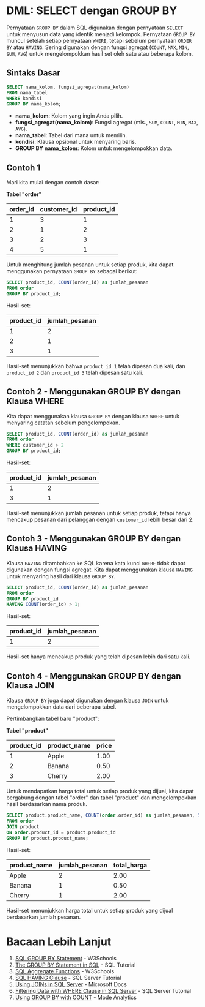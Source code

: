 # DML: SELECT dengan GROUP BY

Pernyataan `GROUP BY` dalam SQL digunakan dengan pernyataan `SELECT` untuk menyusun data yang identik menjadi kelompok. Pernyataan `GROUP BY` muncul setelah setiap pernyataan `WHERE`, tetapi sebelum pernyataan `ORDER BY` atau `HAVING`. Sering digunakan dengan fungsi agregat (`COUNT`, `MAX`, `MIN`, `SUM`, `AVG`) untuk mengelompokkan hasil set oleh satu atau beberapa kolom.

## Sintaks Dasar

```sql
SELECT nama_kolom, fungsi_agregat(nama_kolom)
FROM nama_tabel
WHERE kondisi
GROUP BY nama_kolom;
```

- **nama_kolom**: Kolom yang ingin Anda pilih.
- **fungsi_agregat(nama_kolom)**: Fungsi agregat (mis., `SUM`, `COUNT`, `MIN`, `MAX`, `AVG`).
- **nama_tabel**: Tabel dari mana untuk memilih.
- **kondisi**: Klausa opsional untuk menyaring baris.
- **GROUP BY nama_kolom**: Kolom untuk mengelompokkan data.

## Contoh 1

Mari kita mulai dengan contoh dasar:

**Tabel "order"**

| order_id | customer_id | product_id |
| -------- | ----------- | ---------- |
| 1        | 3           | 1          |
| 2        | 1           | 2          |
| 3        | 2           | 3          |
| 4        | 5           | 1          |

Untuk menghitung jumlah pesanan untuk setiap produk, kita dapat menggunakan pernyataan `GROUP BY` sebagai berikut:

```sql
SELECT product_id, COUNT(order_id) as jumlah_pesanan
FROM order
GROUP BY product_id;
```

Hasil-set:

| product_id | jumlah_pesanan |
| ---------- | -------------- |
| 1          | 2              |
| 2          | 1              |
| 3          | 1              |

Hasil-set menunjukkan bahwa `product_id 1` telah dipesan dua kali, dan `product_id 2` dan `product_id 3` telah dipesan satu kali.

## Contoh 2 - Menggunakan GROUP BY dengan Klausa WHERE

Kita dapat menggunakan klausa `GROUP BY` dengan klausa `WHERE` untuk menyaring catatan sebelum pengelompokan.

```sql
SELECT product_id, COUNT(order_id) as jumlah_pesanan
FROM order
WHERE customer_id > 2
GROUP BY product_id;
```

Hasil-set:

| product_id | jumlah_pesanan |
| ---------- | -------------- |
| 1          | 2              |
| 3          | 1              |

Hasil-set menunjukkan jumlah pesanan untuk setiap produk, tetapi hanya mencakup pesanan dari pelanggan dengan `customer_id` lebih besar dari 2.

## Contoh 3 - Menggunakan GROUP BY dengan Klausa HAVING

Klausa `HAVING` ditambahkan ke SQL karena kata kunci `WHERE` tidak dapat digunakan dengan fungsi agregat. Kita dapat menggunakan klausa `HAVING` untuk menyaring hasil dari klausa `GROUP BY`.

```sql
SELECT product_id, COUNT(order_id) as jumlah_pesanan
FROM order
GROUP BY product_id
HAVING COUNT(order_id) > 1;
```

Hasil-set:

| product_id | jumlah_pesanan |
| ---------- | -------------- |
| 1          | 2              |

Hasil-set hanya mencakup produk yang telah dipesan lebih dari satu kali.

## Contoh 4 - Menggunakan GROUP BY dengan Klausa JOIN

Klausa `GROUP BY` juga dapat digunakan dengan klausa `JOIN` untuk mengelompokkan data dari beberapa tabel.

Pertimbangkan tabel baru "product":

**Tabel "product"**

| product_id | product_name | price |
| ---------- | ------------ | ----- |
| 1          | Apple        | 1.00  |
| 2          | Banana       | 0.50  |
| 3          | Cherry       | 2.00  |

Untuk mendapatkan harga total untuk setiap produk yang dijual, kita dapat bergabung dengan tabel "order" dan tabel "product" dan mengelompokkan hasil berdasarkan nama produk.

```sql
SELECT product.product_name, COUNT(order.order_id) as jumlah_pesanan, SUM(product.price) as total_harga
FROM order
JOIN product
ON order.product_id = product.product_id
GROUP BY product.product_name;
```

Hasil-set:

| product_name | jumlah_pesanan | total_harga |
| ------------ | -------------- | ----------- |
| Apple        | 2              | 2.00        |
| Banana       | 1              | 0.50        |
| Cherry       | 1              | 2.00        |

Hasil-set menunjukkan harga total untuk setiap produk yang dijual berdasarkan jumlah pesanan.

# Bacaan Lebih Lanjut

1. [SQL GROUP BY Statement](https://www.w3schools.com/sql/sql_groupby.asp) - W3Schools
2. [The GROUP BY Statement in SQL](https://www.sqltutorial.org/sql-group-by/) - SQL Tutorial
3. [SQL Aggregate Functions](https://www.w3schools.com/sql/sql_count_avg_sum.asp) - W3Schools
4. [SQL HAVING Clause](https://www.sqlservertutorial.net/sql-server-basics/sql-server-having/) - SQL Server Tutorial
5. [Using JOINs in SQL Server](https://docs.microsoft.com/en-us/sql/t-sql/queries/select-transact-sql?view=sql-server-ver15#using-joins) - Microsoft Docs
6. [Filtering Data with WHERE Clause in SQL Server](https://www.sqlservertutorial.net/sql-server-basics/sql-server-where/) - SQL Server Tutorial
7. [Using GROUP BY with COUNT](https://mode.com/sql-tutorial/sql-group-by/) - Mode Analytics
